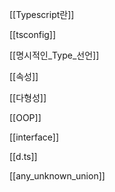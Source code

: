 
[[Typescript란]]

[[tsconfig]]

[[명시적인_Type_선언]]

[[속성]]

[[다형성]]

[[OOP]]

[[interface]]

[[d.ts]]

[[any_unknown_union]]
